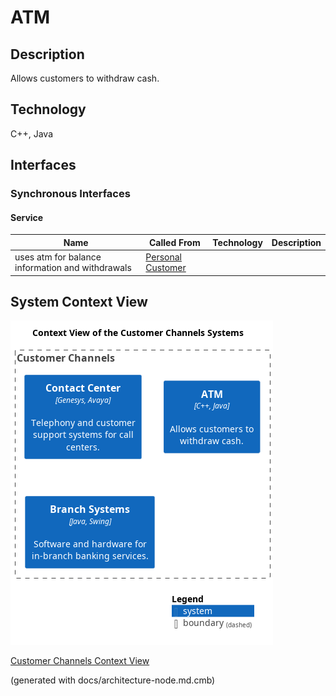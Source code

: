 # ATM
## Description
Allows customers to withdraw cash.

## Technology
C++, Java


## Interfaces

### Synchronous Interfaces

#### Service
| Name | Called From | Technology | Description |
|---|---|---|---|
| uses atm for balance information and withdrawals | [Personal Customer](../../mybank/personal-customer.md) |  |  |

## System Context View
![Context View of the Customer Channels Systems](../../mybank/customer-channels/context-view.png)

[Customer Channels Context View](../../mybank/customer-channels/context-view.md)


(generated with docs/architecture-node.md.cmb)
